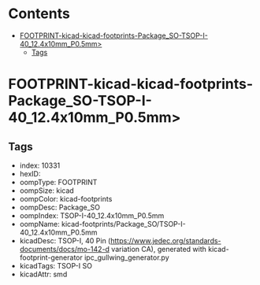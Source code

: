 



Contents
========

* [FOOTPRINT-kicad-kicad-footprints-Package_SO-TSOP-I-40_12.4x10mm_P0.5mm>](#footprint-kicad-kicad-footprints-package_so-tsop-i-40_124x10mm_p05mm)
	* [Tags](#tags)

# FOOTPRINT-kicad-kicad-footprints-Package_SO-TSOP-I-40_12.4x10mm_P0.5mm>

## Tags

- index: 10331
- hexID: 
- oompType: FOOTPRINT
- oompSize: kicad
- oompColor: kicad-footprints
- oompDesc: Package_SO
- oompIndex: TSOP-I-40_12.4x10mm_P0.5mm
- oompName: kicad-footprints/Package_SO/TSOP-I-40_12.4x10mm_P0.5mm
- kicadDesc: TSOP-I, 40 Pin (https://www.jedec.org/standards-documents/docs/mo-142-d variation CA), generated with kicad-footprint-generator ipc_gullwing_generator.py
- kicadTags: TSOP-I SO
- kicadAttr: smd
